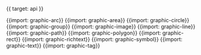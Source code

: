 {{ target: api }}

{{import: graphic-arc}}
{{import: graphic-area}}
{{import: graphic-circle}}
{{import: graphic-group}}
{{import: graphic-image}}
{{import: graphic-line}}
{{import: graphic-path}}
{{import: graphic-polygon}}
{{import: graphic-rect}}
{{import: graphic-richtext}}
{{import: graphic-symbol}}
{{import: graphic-text}}
{{import: graphic-tag}}
